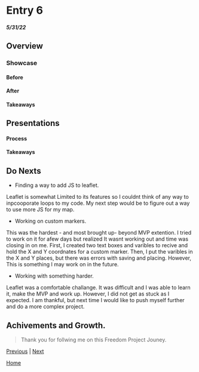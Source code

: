 # Entry 6
##### 5/31/22

## Overview

### Showcase 

#### Before

#### After

#### Takeaways 

## Presentations

#### Process

#### Takeaways

## Do Nexts
- Finding a way to add JS to leaflet. 

Leaflet is somewhat Limited to its features so I couldnt think of any way to inpcooporate loops to my code. My next step would be to figure out a way to use more JS for my map.

- Working on custom markers.

This was the hardest - and most brought up- beyond MVP extention. I tried to work on it for afew days but realized It wasnt working out and time was closing in on me. First, I created two text boxes and varibles to recive and hold the X and Y coordnates for a custom marker. Then, I put the varibles in the X and Y places, but there was errors with saving and placing. However, This is something I may work on in the future.

- Working with something harder.

Leaflet was a comfortable challange. It was difficult and I was able to learn it, make the MVP and work up. However, I did not get as stuck as I expected. I am thankful, but next time I would like to push myself further and do a more complex project.

## Achivements and Growth.

>Thank you for follwing me on this Freedom Project Jouney.

[Previous](entry05.md) | [Next](entry07.md)

[Home](../README.md)
